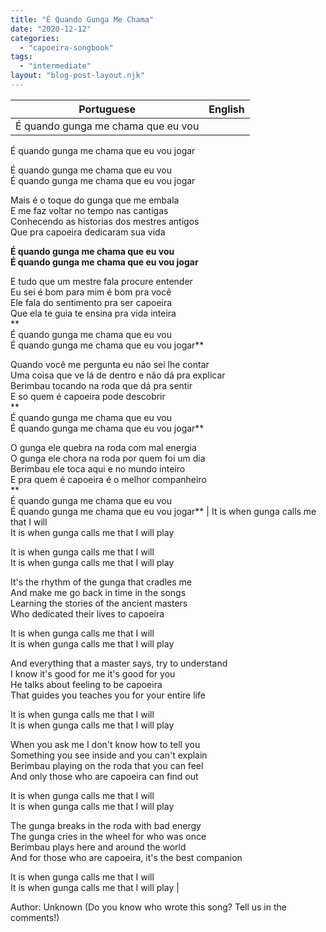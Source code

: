 ```yaml
---
title: "É Quando Gunga Me Chama"
date: "2020-12-12"
categories: 
  - "capoeira-songbook"
tags: 
  - "intermediate"
layout: "blog-post-layout.njk"
---
```


| Portuguese | English |
| --- | --- |
| É quando gunga me chama que eu vou  
É quando gunga me chama que eu vou jogar  
  
É quando gunga me chama que eu vou  
É quando gunga me chama que eu vou jogar  
  
Mais é o toque do gunga que me embala  
E me faz voltar no tempo nas cantigas  
Conhecendo as historias dos mestres antigos  
Que pra capoeira dedicaram sua vida  
  
**É quando gunga me chama que eu vou  
É quando gunga me chama que eu vou jogar**  
  
E tudo que um mestre fala procure entender  
Eu sei é bom para mim é bom pra você  
Ele fala do sentimento pra ser capoeira  
Que ela te guia te ensina pra vida inteira  
**  
É quando gunga me chama que eu vou  
É quando gunga me chama que eu vou jogar**  
  
Quando você me pergunta eu não sei lhe contar  
Uma coisa que ve lá de dentro e não dá pra explicar  
Berimbau tocando na roda que dá pra sentir  
E so quem é capoeira pode descobrir  
**  
É quando gunga me chama que eu vou  
É quando gunga me chama que eu vou jogar**  
  
O gunga ele quebra na roda com mal energia  
O gunga ele chora na roda por quem foi um dia  
Berimbau ele toca aqui e no mundo inteiro  
E pra quem é capoeira é o melhor companheiro  
**  
É quando gunga me chama que eu vou  
É quando gunga me chama que eu vou jogar** | It is when gunga calls me that I will  
It is when gunga calls me that I will play  
  
It is when gunga calls me that I will  
It is when gunga calls me that I will play  
  
It's the rhythm of the gunga that cradles me  
And make me go back in time in the songs  
Learning the stories of the ancient masters  
Who dedicated their lives to capoeira  
  
It is when gunga calls me that I will  
It is when gunga calls me that I will play  
  
And everything that a master says, try to understand  
I know it's good for me it's good for you  
He talks about feeling to be capoeira  
That guides you teaches you for your entire life  
  
It is when gunga calls me that I will  
It is when gunga calls me that I will play  
  
When you ask me I don't know how to tell you  
Something you see inside and you can't explain  
Berimbau playing on the roda that you can feel  
And only those who are capoeira can find out  
  
It is when gunga calls me that I will  
It is when gunga calls me that I will play  
  
The gunga breaks in the roda with bad energy  
The gunga cries in the wheel for who was once  
Berimbau plays here and around the world  
And for those who are capoeira, it's the best companion  
  
It is when gunga calls me that I will  
It is when gunga calls me that I will play |

<figcaption>

Author: Unknown (Do you know who wrote this song? Tell us in the comments!)

</figcaption>
